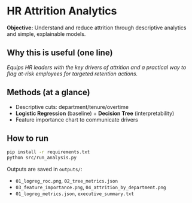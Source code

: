 # HR Attrition Analytics

**Objective:** Understand and reduce attrition through descriptive analytics and simple, explainable models.

## Why this is useful (one line)
_Equips HR leaders with the key drivers of attrition and a practical way to flag at-risk employees for targeted retention actions._

## Methods (at a glance)
- Descriptive cuts: department/tenure/overtime
- **Logistic Regression** (baseline) + **Decision Tree** (interpretability)
- Feature importance chart to communicate drivers

## How to run
```bash
pip install -r requirements.txt
python src/run_analysis.py
```
Outputs are saved in `outputs/`:
- `01_logreg_roc.png`, `02_tree_metrics.json`
- `03_feature_importance.png`, `04_attrition_by_department.png`
- `01_logreg_metrics.json`, `executive_summary.txt`


